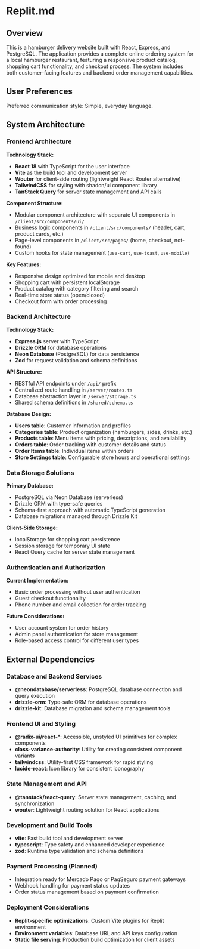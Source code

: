 # Replit.md

## Overview

This is a hamburger delivery website built with React, Express, and PostgreSQL. The application provides a complete online ordering system for a local hamburger restaurant, featuring a responsive product catalog, shopping cart functionality, and checkout process. The system includes both customer-facing features and backend order management capabilities.

## User Preferences

Preferred communication style: Simple, everyday language.

## System Architecture

### Frontend Architecture

**Technology Stack:**
- **React 18** with TypeScript for the user interface
- **Vite** as the build tool and development server
- **Wouter** for client-side routing (lightweight React Router alternative)
- **TailwindCSS** for styling with shadcn/ui component library
- **TanStack Query** for server state management and API calls

**Component Structure:**
- Modular component architecture with separate UI components in `/client/src/components/ui/`
- Business logic components in `/client/src/components/` (header, cart, product cards, etc.)
- Page-level components in `/client/src/pages/` (home, checkout, not-found)
- Custom hooks for state management (`use-cart`, `use-toast`, `use-mobile`)

**Key Features:**
- Responsive design optimized for mobile and desktop
- Shopping cart with persistent localStorage
- Product catalog with category filtering and search
- Real-time store status (open/closed)
- Checkout form with order processing

### Backend Architecture

**Technology Stack:**
- **Express.js** server with TypeScript
- **Drizzle ORM** for database operations
- **Neon Database** (PostgreSQL) for data persistence
- **Zod** for request validation and schema definitions

**API Structure:**
- RESTful API endpoints under `/api/` prefix
- Centralized route handling in `/server/routes.ts`
- Database abstraction layer in `/server/storage.ts`
- Shared schema definitions in `/shared/schema.ts`

**Database Design:**
- **Users table**: Customer information and profiles
- **Categories table**: Product organization (hamburgers, sides, drinks, etc.)
- **Products table**: Menu items with pricing, descriptions, and availability
- **Orders table**: Order tracking with customer details and status
- **Order Items table**: Individual items within orders
- **Store Settings table**: Configurable store hours and operational settings

### Data Storage Solutions

**Primary Database:**
- PostgreSQL via Neon Database (serverless)
- Drizzle ORM with type-safe queries
- Schema-first approach with automatic TypeScript generation
- Database migrations managed through Drizzle Kit

**Client-Side Storage:**
- localStorage for shopping cart persistence
- Session storage for temporary UI state
- React Query cache for server state management

### Authentication and Authorization

**Current Implementation:**
- Basic order processing without user authentication
- Guest checkout functionality
- Phone number and email collection for order tracking

**Future Considerations:**
- User account system for order history
- Admin panel authentication for store management
- Role-based access control for different user types

## External Dependencies

### Database and Backend Services
- **@neondatabase/serverless**: PostgreSQL database connection and query execution
- **drizzle-orm**: Type-safe ORM for database operations
- **drizzle-kit**: Database migration and schema management tools

### Frontend UI and Styling
- **@radix-ui/react-***: Accessible, unstyled UI primitives for complex components
- **class-variance-authority**: Utility for creating consistent component variants
- **tailwindcss**: Utility-first CSS framework for rapid styling
- **lucide-react**: Icon library for consistent iconography

### State Management and API
- **@tanstack/react-query**: Server state management, caching, and synchronization
- **wouter**: Lightweight routing solution for React applications

### Development and Build Tools
- **vite**: Fast build tool and development server
- **typescript**: Type safety and enhanced developer experience
- **zod**: Runtime type validation and schema definitions

### Payment Processing (Planned)
- Integration ready for Mercado Pago or PagSeguro payment gateways
- Webhook handling for payment status updates
- Order status management based on payment confirmation

### Deployment Considerations
- **Replit-specific optimizations**: Custom Vite plugins for Replit environment
- **Environment variables**: Database URL and API keys configuration
- **Static file serving**: Production build optimization for client assets
